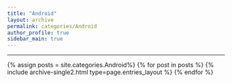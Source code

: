 ```yaml
---
title: "Android"
layout: archive
permalink: categories/Android
author_profile: true
sidebar_main: true
---
```


<!-- 공백이 포함되어 있는 카테고리 이름의 경우 site.categories['a b c'] 이런식으로! -->

***

{% assign posts = site.categories.Android%}
{% for post in posts %} {% include archive-single2.html type=page.entries_layout %} {% endfor %}